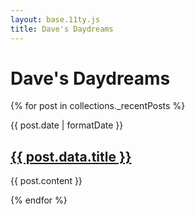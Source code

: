 ```yaml
---
layout: base.11ty.js
title: Dave's Daydreams
---
```


# Dave's Daydreams

{% for post in collections._recentPosts %}

{{ post.date | formatDate }}

## <a href="{{ post.url | url }}">{{ post.data.title }}</a>

{{ post.content }}

{% endfor %}
